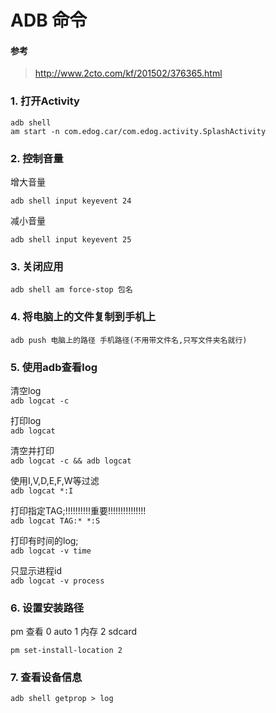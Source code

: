 ADB 命令
=
#### 参考
>http://www.2cto.com/kf/201502/376365.html

### 1. 打开Activity  

```
adb shell
am start -n com.edog.car/com.edog.activity.SplashActivity
```

### 2. 控制音量  

增大音量
```
adb shell input keyevent 24
```
减小音量
```
adb shell input keyevent 25
```

### 3. 关闭应用  

```
adb shell am force-stop 包名
```

### 4. 将电脑上的文件复制到手机上  

```
adb push 电脑上的路径 手机路径(不用带文件名,只写文件夹名就行)
```

### 5. 使用adb查看log  

清空log  
`adb logcat -c`  

打印log  
`adb logcat`  

清空并打印  
`adb logcat -c && adb logcat`  

使用I,V,D,E,F,W等过滤  
`adb logcat *:I`  

打印指定TAG;!!!!!!!!!!重要!!!!!!!!!!!!!!!  
`adb logcat TAG:* *:S`

打印有时间的log;  
`adb logcat -v time`  

只显示进程id  
`adb logcat -v process`  


### 6. 设置安装路径  

pm 查看
0 auto
1 内存
2 sdcard

`pm set-install-location 2 `  

### 7. 查看设备信息
`adb shell getprop > log`